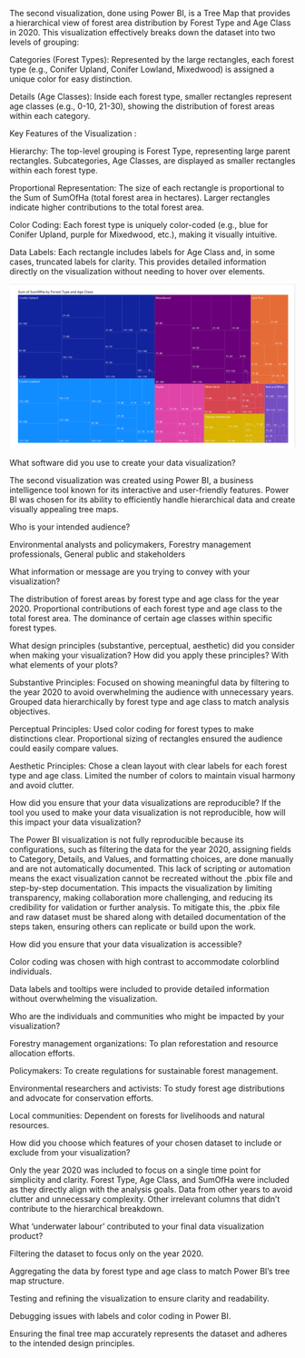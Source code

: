  
 
 The second visualization, done using Power BI, is a Tree Map that provides a hierarchical view of forest area distribution by Forest Type and Age Class in 2020. This visualization effectively breaks down the dataset into two levels of grouping:

 Categories (Forest Types):  Represented by the large rectangles, each forest type (e.g., Conifer Upland, Conifer Lowland, Mixedwood) is assigned a unique color for easy distinction.

 Details (Age Classes): Inside each forest type, smaller rectangles represent age classes (e.g., 0-10, 21-30), showing the distribution of forest areas within each category.


 Key Features of the Visualization :

 Hierarchy: The top-level grouping is Forest Type, representing large parent rectangles.
 Subcategories, Age Classes, are displayed as smaller rectangles within each forest type.

 Proportional Representation: The size of each rectangle is proportional to the Sum of SumOfHa (total forest area in hectares). Larger rectangles indicate higher contributions to the total forest area.

 Color Coding: Each forest type is uniquely color-coded (e.g., blue for Conifer Upland, purple for Mixedwood, etc.), making it visually intuitive.

 Data Labels: Each rectangle includes labels for Age Class and, in some cases, truncated labels for clarity.
 This provides detailed information directly on the visualization without needing to hover over elements.

![Forest Visualization](forest_virtualization_powerbi.png)


What software did you use to create your data visualization?

 The second visualization was created using Power BI, a business intelligence tool known for its interactive and user-friendly features. Power BI was chosen for its ability to efficiently handle hierarchical data and create visually appealing tree maps.


Who is your intended audience?

 Environmental analysts and policymakers, Forestry management professionals, General public and stakeholders



What information or message are you trying to convey with your visualization?

 The distribution of forest areas by forest type and age class for the year 2020.
 Proportional contributions of each forest type and age class to the total forest area.
 The dominance of certain age classes within specific forest types.


What design principles (substantive, perceptual, aesthetic) did you consider when making your visualization? How did you apply these principles? With what elements of your plots?


 Substantive Principles: Focused on showing meaningful data by filtering to the year 2020 to avoid overwhelming the audience with unnecessary years.
 Grouped data hierarchically by forest type and age class to match analysis objectives.

 Perceptual Principles: Used color coding for forest types to make distinctions clear.
 Proportional sizing of rectangles ensured the audience could easily compare values.

 Aesthetic Principles: Chose a clean layout with clear labels for each forest type and age class.
 Limited the number of colors to maintain visual harmony and avoid clutter.


How did you ensure that your data visualizations are reproducible? If the tool you used to make your data visualization is not reproducible, how will this impact your data visualization?


 The Power BI visualization is not fully reproducible because its configurations, such as filtering the data for the year 2020, assigning fields to Category, Details, and Values, and formatting choices, are done manually and are not automatically documented.
 This lack of scripting or automation means the exact visualization cannot be recreated without the .pbix file and step-by-step documentation.
 This impacts the visualization by limiting transparency, making collaboration more challenging, and reducing its credibility for validation or further analysis. To mitigate this, the .pbix file and raw dataset must be shared along with detailed documentation of the steps taken, ensuring others can replicate or build upon the work.


How did you ensure that your data visualization is accessible?

 Color coding was chosen with high contrast to accommodate colorblind individuals. 

 Data labels and tooltips were included to provide detailed information without overwhelming the visualization.


Who are the individuals and communities who might be impacted by your visualization?

 Forestry management organizations: To plan reforestation and resource allocation efforts.

 Policymakers: To create regulations for sustainable forest management.

 Environmental researchers and activists: To study forest age distributions and advocate for conservation efforts.

 Local communities: Dependent on forests for livelihoods and natural resources.



How did you choose which features of your chosen dataset to include or exclude from your visualization?

 Only the year 2020 was included to focus on a single time point for simplicity and clarity. 
 Forest Type, Age Class, and SumOfHa were included as they directly align with the analysis goals. 
 Data from other years to avoid clutter and unnecessary complexity. 
 Other irrelevant columns that didn’t contribute to the hierarchical breakdown.


What ‘underwater labour’ contributed to your final data visualization product?

 Filtering the dataset to focus only on the year 2020.

 Aggregating the data by forest type and age class to match Power BI’s tree map structure.

 Testing and refining the visualization to ensure clarity and readability.

 Debugging issues with labels and color coding in Power BI.

 Ensuring the final tree map accurately represents the dataset and adheres to the intended design principles. 



